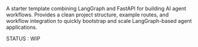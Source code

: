 A starter template combining LangGraph and FastAPI for building AI agent workflows.  Provides a clean project structure, example routes, and workflow integration  to quickly bootstrap and scale LangGraph-based agent applications.

STATUS : WIP